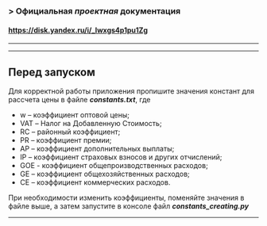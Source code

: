 ### > Официальная ***проектная*** документация
#### https://disk.yandex.ru/i/_lwxgs4p1pu1Zg
---
---
## Перед запуском
Для корректной работы приложения пропишите значения констант для рассчета цены в файле ***constants.txt***, где
* w – коэффициент оптовой цены;
* VAT – Налог на Добавленную Стоимость;
* RC – районный коэффициент;
* PR – коэффициент премии;
* AP – коэффициент дополнительных выплаты;
* IP – коэффициент страховых взносов и других отчислений;
* GOE - коэффициент общепроизводственных расходов;
* GE – коэффициент общехозяйственных расходов;
* CE – коэффициент коммерческих расходов.

При необходимости изменить коэффициенты, поменяйте значения в файле выше, а затем запустите в консоле файл ***constants_creating.py***

---

